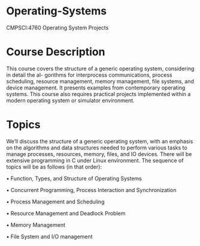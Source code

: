 # Operating-Systems
CMPSCI:4760 Operating System Projects
# Course Description
This course covers the structure of a generic operating system, considering in detail the al- gorithms for interprocess communications, process scheduling, resource management, memory management, file systems, and device management. It presents examples from contemporary operating systems. This course also requires practical projects implemented within a modern operating system or simulator environment.
# Topics
We’ll discuss the structure of a generic operating system, with an emphasis on the algorithms and data structures needed to perform various tasks to manage processes, resources, memory, files, and IO devices. There will be extensive programming in C under Linux environment. The sequence of topics will be as follows (in that order):

  • Function, Types, and Structure of Operating Systems
  
  • Concurrent Programming, Process Interaction and Synchronization
  
  • Process Management and Scheduling
  
  • Resource Management and Deadlock Problem
  
  • Memory Management
  
  • File System and I/O management
